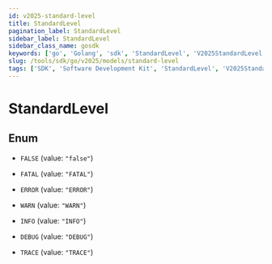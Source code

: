 ```yaml
---
id: v2025-standard-level
title: StandardLevel
pagination_label: StandardLevel
sidebar_label: StandardLevel
sidebar_class_name: gosdk
keywords: ['go', 'Golang', 'sdk', 'StandardLevel', 'V2025StandardLevel'] 
slug: /tools/sdk/go/v2025/models/standard-level
tags: ['SDK', 'Software Development Kit', 'StandardLevel', 'V2025StandardLevel']
---
```


# StandardLevel

## Enum


* `FALSE` (value: `"false"`)

* `FATAL` (value: `"FATAL"`)

* `ERROR` (value: `"ERROR"`)

* `WARN` (value: `"WARN"`)

* `INFO` (value: `"INFO"`)

* `DEBUG` (value: `"DEBUG"`)

* `TRACE` (value: `"TRACE"`)


